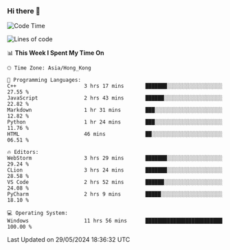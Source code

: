 ### Hi there 👋

<!--
**RoiexLee/RoiexLee** is a ✨ _special_ ✨ repository because its `README.md` (this file) appears on your GitHub profile.

Here are some ideas to get you started:

- 🔭 I’m currently working on ...
- 🌱 I’m currently learning ...
- 👯 I’m looking to collaborate on ...
- 🤔 I’m looking for help with ...
- 💬 Ask me about ...
- 📫 How to reach me: ...
- 😄 Pronouns: ...
- ⚡ Fun fact: ...
-->

<!--START_SECTION:waka-->
![Code Time](http://img.shields.io/badge/Code%20Time-555%20hrs%2014%20mins-blue)

![Lines of code](https://img.shields.io/badge/From%20Hello%20World%20I%27ve%20Written-38.4%20thousand%20lines%20of%20code-blue)

📊 **This Week I Spent My Time On** 

```text
🕑︎ Time Zone: Asia/Hong_Kong

💬 Programming Languages: 
C++                      3 hrs 17 mins       ███████░░░░░░░░░░░░░░░░░░   27.55 % 
JavaScript               2 hrs 43 mins       ██████░░░░░░░░░░░░░░░░░░░   22.82 % 
Markdown                 1 hr 31 mins        ███░░░░░░░░░░░░░░░░░░░░░░   12.82 % 
Python                   1 hr 24 mins        ███░░░░░░░░░░░░░░░░░░░░░░   11.76 % 
HTML                     46 mins             ██░░░░░░░░░░░░░░░░░░░░░░░   06.51 % 

🔥 Editors: 
WebStorm                 3 hrs 29 mins       ███████░░░░░░░░░░░░░░░░░░   29.24 % 
CLion                    3 hrs 24 mins       ███████░░░░░░░░░░░░░░░░░░   28.58 % 
VS Code                  2 hrs 52 mins       ██████░░░░░░░░░░░░░░░░░░░   24.08 % 
PyCharm                  2 hrs 9 mins        █████░░░░░░░░░░░░░░░░░░░░   18.10 % 

💻 Operating System: 
Windows                  11 hrs 56 mins      █████████████████████████   100.00 % 
```


 Last Updated on 29/05/2024 18:36:32 UTC
<!--END_SECTION:waka-->
